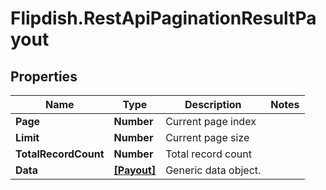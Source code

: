 # Flipdish.RestApiPaginationResultPayout

## Properties

Name | Type | Description | Notes
------------ | ------------- | ------------- | -------------
**Page** | **Number** | Current page index | 
**Limit** | **Number** | Current page size | 
**TotalRecordCount** | **Number** | Total record count | 
**Data** | [**[Payout]**](Payout.md) | Generic data object. | 


